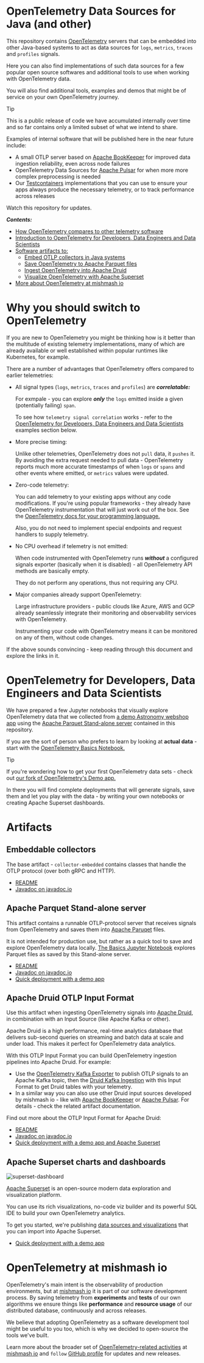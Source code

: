 # OpenTelemetry Data Sources for Java (and other)

This repository contains [OpenTelemetry](https://opentelemetry.io/) servers that can be embedded into other Java-based systems to act as data sources for `logs`, `metrics`, `traces` and `profiles` signals.

Here you can also find implementations of such data sources for a few popular open source softwares and additional tools to use when working with OpenTelemetry data.

You will also find additional tools, examples and demos that might be of service on your own OpenTelemetry journey.

> [!TIP]
> This is a public release of code we have accumulated internally over time and so far contains only a limited subset of what we intend to share.
>
> Examples of internal software that will be published here in the near future include:
> 
> - A small OTLP server based on [Apache BookKeeper](https://bookkeeper.apache.org/) for improved
>   data ingestion reliability, even across node failures
> - OpenTelemetry Data Sources for [Apache Pulsar](https://pulsar.apache.org/) for when more
>   more complex preprocessing is needed
> - Our [Testcontainers](https://testcontainers.com/) implementations that you can use to
>   ensure your apps always produce the necessary telemetry, or to track performance across
>   releases
>
> Watch this repository for updates.

***Contents:***

- [How OpenTelemetry compares to other telemetry software](#why-you-should-switch-to-opentelemetry)
- [Introduction to OpenTelemetry for Developers, Data Engineers and Data Scientists](#opentelemetry-for-developers-data-engineers-and-data-scientists)
- [Software artifacts to:](#artifacts)
  - [Embed OTLP collectors in Java systems](#embeddable-collectors)
  - [Save OpenTelemetry to Apache Parquet files](#apache-parquet-stand-alone-server)
  - [Ingest OpenTelemetry into Apache Druid](#apache-druid-otlp-input-format)
  - [Visualize OpenTelemetry with Apache Superset](#apache-superset-charts-and-dashboards)
- [More about OpenTelemetry at mishmash io](#opentelemetry-at-mishmash-io)

# Why you should switch to OpenTelemetry

If you are new to OpenTelemetry you might be thinking how is it better than the multitude of
existing telemetry implementations, many of which are already available or well established within
popular runtimes like Kubernetes, for example.

There are a number of advantages that OpenTelemetry offers compared to earlier telemetries:

- All signal types (`logs`, `metrics`, `traces` and `profiles`) are ***correlatable:***
  
  For exmpale - you can explore ***only*** the `logs` emitted inside a given (potentially failing) `span`.

  To see how `telemetry signal correlation` works - refer to the [OpenTelemetry for Developers, Data Engineers and Data Scientists](#opentelemetry-for-developers-data-engineers-and-data-scientists) examples section below.
- More precise timing:
  
  Unlike other telemetries, OpenTelemetry does not `pull` data, it `pushes` it. By avoiding the
  extra request needed to pull data - OpenTelemetry reports much more accurate timestamps of
  when `logs` or `spans` and other events where emitted, or `metrics` values were updated.
- Zero-code telemetry:
  
  You can add telemetry to your existing apps without any code modifications. If you're using
  popular frameworks - they already have OpenTelemetry instrumentation that will just work out
  of the box. See the [OpenTelemetry docs for your programming language.](https://opentelemetry.io/docs/languages/)

  Also, you do not need to implement special endpoints and request handlers to supply telemetry.
- No CPU overhead if telemetry is not emitted:
  
  When code instrumented with OpenTelemetry runs ***without*** a configured signals exporter
  (basically when it is disabled) - all OpenTelemetry API methods are basically empty.

  They do not perform any operations, thus not requiring any CPU. 
- Major companies already support OpenTelemetry:
  
  Large infrastructure providers - public clouds like Azure, AWS and GCP already seamlessly integrate their monitoring and observability services with OpenTelemetry.
  
  Instrumenting your code with OpenTelemetry means it can be monitored on any of them, without
  code changes.

If the above sounds convincing - keep reading through this document and explore the links in it.

# OpenTelemetry for Developers, Data Engineers and Data Scientists

We have prepared a few Jupyter notebooks that visually explore OpenTelemetry data that we collected from [a demo Astronomy webshop app](https://github.com/mishmash-io/opentelemetry-demos)
using the [Apache Parquet Stand-alone server](./server-parquet) contained in this repository.

If you are the sort of person who prefers to learn by looking at **actual data** - start with the [OpenTelemetry Basics Notebook.](./examples/notebooks/basics.ipynb)

> [!TIP]
> If you're wondering how to get your first OpenTelemetry data sets - check out [our fork of OpenTelemetry's Demo app.](https://github.com/mishmash-io/opentelemetry-demos)
>
> In there you will find complete deployments that will generate signals, save them and let you play with the data - by writing your own notebooks or creating
> Apache Superset dashboards.
> 

# Artifacts

## Embeddable collectors

The base artifact - `collector-embedded` contains classes that handle the OTLP protocol (over both gRPC and HTTP).
- [README](./collector-embedded)
- [Javadoc on javadoc.io](https://javadoc.io/doc/io.mishmash.opentelemetry/collector-embedded)

## Apache Parquet Stand-alone server

This artifact contains a runnable OTLP-protocol server that receives signals from OpenTelemetry and saves them into [Apache Paruqet](https://parquet.apache.org/) files.

It is not intended for production use, but rather as a quick tool to save and explore OpenTelemetry data locally. [The Basics Jupyter Notebook](./examples/notebooks/basics.ipynb) explores
Parquet files as saved by this Stand-alone server.
- [README](./server-parquet)
- [Javadoc on javadoc.io](https://javadoc.io/doc/io.mishmash.opentelemetry/server-parquet)
- [Quick deployment with a demo app](https://github.com/mishmash-io/opentelemetry-demos)

## Apache Druid OTLP Input Format

Use this artifact when ingesting OpenTelemetry signals into [Apache Druid](https://druid.apache.org), in combination with an Input Source (like Apache Kafka or other).

Apache Druid is a high performance, real-time analytics database that delivers sub-second queries on streaming and batch data at scale and under load. This makes it perfect for OpenTelemetry data analytics.

With this OTLP Input Format you can build OpenTelemetry ingestion pipelines into Apache
Druid. For example:
- Use the [OpenTelemetry Kafka Exporter](https://github.com/open-telemetry/opentelemetry-collector-contrib/blob/main/exporter/kafkaexporter/README.md) to publish
OTLP signals to an Apache Kafka topic, then the [Druid Kafka Ingestion](https://druid.apache.org/docs/latest/ingestion/kafka-ingestion/) with this Input Format to get Druid
tables with your telemetry.
- In a similar way you can also use other Druid input sources developed by mishmash io -
like with [Apache BookKeeper](https://bookkeeper.apache.org) or [Apache Pulsar](https://pulsar.apache.org). For details - check the related artifact documentation.

Find out more about the OTLP Input Format for Apache Druid:
- [README](./druid-otlp-format)
- [Javadoc on javadoc.io](https://javadoc.io/doc/io.mishmash.opentelemetry/druid-otlp-format)
- [Quick deployment with a demo app and Apache Superset](https://github.com/mishmash-io/opentelemetry-demos)

## Apache Superset charts and dashboards

![superset-dashboard](https://github.com/user-attachments/assets/8dba1e13-bcb3-41c9-ac40-0c023a3825c8)

[Apache Superset](https://superset.apache.org/) is an open-source modern data exploration and visualization platform.

You can use its rich visualizations, no-code viz builder and its powerful SQL IDE to build your own OpenTelemetry analytics.

To get you started, we're publishing [data sources and visualizations](./superset-visualizations) that you can import into Apache Superset.

- [Quick deployment with a demo app](https://github.com/mishmash-io/opentelemetry-demos)
  
# OpenTelemetry at mishmash io

OpenTelemetry's main intent is the observability of production environments, but at [mishmash io](https://mishmash.io) it is part of our software development process. By saving telemetry from  **experiments** and **tests** of 
our own algorithms we ensure things like **performance** and **resource usage** of our distributed database, continuously and across releases.

We believe that adopting OpenTelemetry as a software development tool might be useful to you too, which is why we decided to open-source the tools we've built.

Learn more about the broader set of [OpenTelemetry-related activities](https://mishmash.io/open_source/opentelemetry) at
[mishmash io](https://mishmash.io/) and `follow` [GitHub profile](https://github.com/mishmash-io) for updates and new releases.
